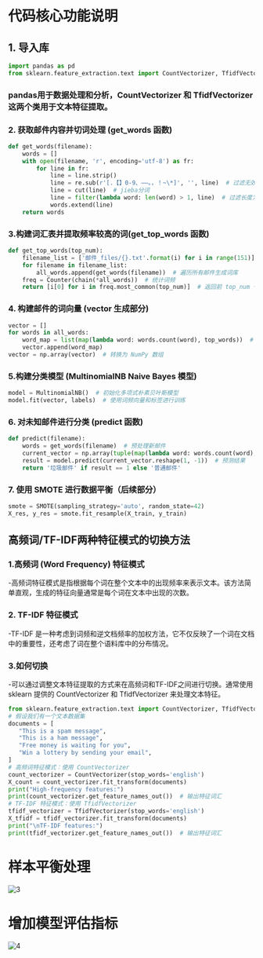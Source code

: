 # 代码核心功能说明
## 1. 导入库  

```python  
import pandas as pd  
from sklearn.feature_extraction.text import CountVectorizer, TfidfVectorizer
```
### pandas用于数据处理和分析，CountVectorizer 和 TfidfVectorizer这两个类用于文本特征提取。

### 2. 获取邮件内容并切词处理 (get_words 函数)
```python
def get_words(filename):
    words = []
    with open(filename, 'r', encoding='utf-8') as fr:
        for line in fr:
            line = line.strip()
            line = re.sub(r'[.【】0-9、——。，！~\*]', '', line)  # 过滤无效字符
            line = cut(line)  # jieba分词
            line = filter(lambda word: len(word) > 1, line)  # 过滤长度为1的词
            words.extend(line)
    return words
```
### 3.构建词汇表并提取频率较高的词(get_top_words 函数)
```python
def get_top_words(top_num):
    filename_list = ['邮件_files/{}.txt'.format(i) for i in range(151)]
    for filename in filename_list:
        all_words.append(get_words(filename))  # 遍历所有邮件生成词库
    freq = Counter(chain(*all_words))  # 统计词频
    return [i[0] for i in freq.most_common(top_num)]  # 返回前 top_num 个高频词
```
### 4. 构建邮件的词向量 (vector 生成部分)
```python
vector = []
for words in all_words:
    word_map = list(map(lambda word: words.count(word), top_words))  # 统计每个特征词的词频
    vector.append(word_map)
vector = np.array(vector)  # 转换为 NumPy 数组
```
### 5.构建分类模型 (MultinomialNB Naive Bayes 模型)
```python
model = MultinomialNB()  # 初始化多项式朴素贝叶斯模型
model.fit(vector, labels)  # 使用词频向量和标签进行训练
```
### 6. 对未知邮件进行分类 (predict 函数)
```python
def predict(filename):
    words = get_words(filename)  # 预处理新邮件
    current_vector = np.array(tuple(map(lambda word: words.count(word), top_words)))  # 生成词频向量
    result = model.predict(current_vector.reshape(1, -1))  # 预测结果
    return '垃圾邮件' if result == 1 else '普通邮件'
```
### 7. 使用 SMOTE 进行数据平衡（后续部分）
```python
smote = SMOTE(sampling_strategy='auto', random_state=42)
X_res, y_res = smote.fit_resample(X_train, y_train)
```
## 高频词/TF-IDF两种特征模式的切换方法
### 1.高频词 (Word Frequency) 特征模式
 -高频词特征模式是指根据每个词在整个文本中的出现频率来表示文本。该方法简单直观，生成的特征向量通常是每个词在文本中出现的次数。
### 2. TF-IDF 特征模式
 -TF-IDF 是一种考虑到词频和逆文档频率的加权方法，它不仅反映了一个词在文档中的重要性，还考虑了词在整个语料库中的分布情况。
### 3.如何切换
 -可以通过调整文本特征提取的方式来在高频词和TF-IDF之间进行切换。通常使用 sklearn 提供的 CountVectorizer 和 TfidfVectorizer 来处理文本特征。
 ```python
from sklearn.feature_extraction.text import CountVectorizer, TfidfVectorizer
# 假设我们有一个文本数据集
documents = [
    "This is a spam message",
    "This is a ham message",
    "Free money is waiting for you",
    "Win a lottery by sending your email",
]
# 高频词特征模式：使用 CountVectorizer
count_vectorizer = CountVectorizer(stop_words='english')
X_count = count_vectorizer.fit_transform(documents)
print("High-frequency features:")
print(count_vectorizer.get_feature_names_out())  # 输出特征词汇
# TF-IDF 特征模式：使用 TfidfVectorizer
tfidf_vectorizer = TfidfVectorizer(stop_words='english')
X_tfidf = tfidf_vectorizer.fit_transform(documents)
print("\nTF-IDF features:")
print(tfidf_vectorizer.get_feature_names_out())  # 输出特征词汇
```
# 样本平衡处理
![3](https://github.com/hzh-hl/refactored-sniffle/blob/main/image/add.png)
# 增加模型评估指标
![4](https://github.com/hzh-hl/refactored-sniffle/blob/main/image/add.png)
